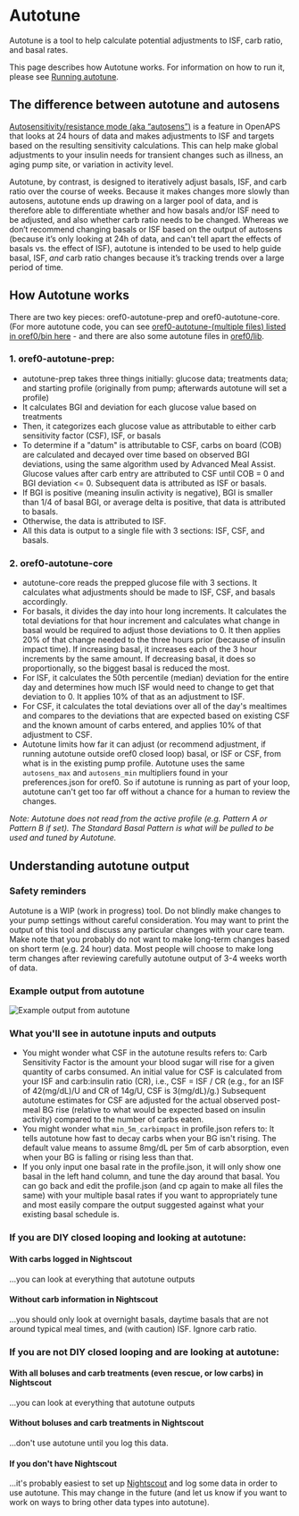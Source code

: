 # Autotune

Autotune is a tool to help calculate potential adjustments to ISF, carb ratio, and basal rates. 

This page describes how Autotune works. For information on how to run it, please see [Running autotune](<../Usage and maintenance/running-autotune>).

## The difference between autotune and autosens

[Autosensitivity/resistance mode (aka “autosens”)](<./autosens>) is a feature in OpenAPS that looks at 24 hours of data and makes adjustments to ISF and targets based on the resulting sensitivity calculations. This can help make global adjustments to your insulin needs for transient changes such as illness, an aging pump site, or variation in activity level. 

Autotune, by contrast, is designed to iteratively adjust basals, ISF, and carb ratio over the course of weeks.  Because it makes changes more slowly than autosens, autotune ends up drawing on a larger pool of data, and is therefore able to differentiate whether and how basals and/or ISF need to be adjusted, and also whether carb ratio needs to be changed. Whereas we don’t recommend changing basals or ISF based on the output of autosens (because it’s only looking at 24h of data, and can't tell apart the effects of basals vs. the effect of ISF), autotune is intended to be used to help guide basal, ISF, *and* carb ratio changes because it’s tracking trends over a large period of time.

## How Autotune works

There are two key pieces: oref0-autotune-prep and oref0-autotune-core. (For more autotune code, you can see [oref0-autotune-(multiple files) listed in oref0/bin here](https://github.com/openaps/oref0/tree/dev/bin) - and there are also some autotune files in [oref0/lib](https://github.com/openaps/oref0/tree/dev/lib). 

### 1. oref0-autotune-prep:
 
* autotune-prep takes three things initially: glucose data; treatments data; and starting profile (originally from pump; afterwards autotune will set a profile)
* It calculates BGI and deviation for each glucose value based on treatments
* Then, it categorizes each glucose value as attributable to either carb sensitivity factor (CSF), ISF, or basals
* To determine if a "datum" is attributable to CSF, carbs on board (COB) are calculated and decayed over time based on observed BGI deviations, using the same algorithm used by Advanced Meal Assist. Glucose values after carb entry are attributed to CSF until COB = 0 and BGI deviation <= 0. Subsequent data is attributed as ISF or basals.
* If BGI is positive (meaning insulin activity is negative), BGI is smaller than 1/4 of basal BGI, or average delta is positive, that data is attributed to basals.
* Otherwise, the data is attributed to ISF.
* All this data is output to a single file with 3 sections: ISF, CSF, and basals.

### 2. oref0-autotune-core
 
* autotune-core reads the prepped glucose file with 3 sections. It calculates what adjustments should be made to ISF, CSF, and basals accordingly.
* For basals, it divides the day into hour long increments. It calculates the total deviations for that hour increment and calculates what change in basal would be required to adjust those deviations to 0. It then applies 20% of that change needed to the three hours prior (because of insulin impact time). If increasing basal, it increases each of the 3 hour increments by the same amount. If decreasing basal, it does so proportionally, so the biggest basal is reduced the most.
* For ISF, it calculates the 50th percentile (median) deviation for the entire day and determines how much ISF would need to change to get that deviation to 0. It applies 10% of that as an adjustment to ISF.
* For CSF, it calculates the total deviations over all of the day's mealtimes and compares to the deviations that are expected based on existing CSF and the known amount of carbs entered, and applies 10% of that adjustment to CSF.
* Autotune limits how far it can adjust (or recommend adjustment, if running autotune outside oref0 closed loop) basal, or ISF or CSF, from what is in the existing pump profile.  Autotune uses the same `autosens_max` and `autosens_min` multipliers found in your preferences.json for oref0.  So if autotune is running as part of your loop, autotune can't get too far off without a chance for a human to review the changes.

*Note: Autotune does not read from the active profile (e.g. Pattern A or Pattern B if set). The Standard Basal Pattern is what will be pulled to be used and tuned by Autotune.*  
 
## Understanding autotune output

### Safety reminders

Autotune is a WIP (work in progress) tool. Do not blindly make changes to your pump settings without careful consideration. You may want to print the output of this tool and discuss any particular changes with your care team. Make note that you probably do not want to make long-term changes based on short term (e.g. 24 hour) data. Most people will choose to make long term changes after reviewing carefully autotune output of 3-4 weeks worth of data.

### Example output from autotune

![Example output from autotune](https://diyps.org/wp-content/uploads/2017/01/OpenAPS-autotune-example-by-@DanaMLewis.png)

### What you'll see in autotune inputs and outputs

* You might wonder what CSF in the autotune results refers to: Carb Sensitivity Factor is the amount your blood sugar will rise for a given quantity of carbs consumed. An initial value for CSF is calculated from your ISF and carb:insulin ratio (CR), i.e., CSF = ISF / CR (e.g., for an ISF of 42(mg/dL)/U and CR of 14g/U, CSF is 3(mg/dL)/g.)  Subsequent autotune estimates for CSF are adjusted for the actual observed post-meal BG rise (relative to what would be expected based on insulin activity) compared to the number of carbs eaten.
* You might wonder what `min_5m_carbimpact` in profile.json refers to: It tells autotune how fast to decay carbs when your BG isn't rising. The default value means to assume 8mg/dL per 5m of carb absorption, even when your BG is falling or rising less than that. 
* If you only input one basal rate in the profile.json, it will only show one basal in the left hand column, and tune the day around that basal. You can go back and edit the profile.json (and cp again to make all files the same) with your multiple basal rates if you want to appropriately tune and most easily compare the output suggested against what your existing basal schedule is. 

### If you are DIY closed looping and looking at autotune:

#### With carbs logged in Nightscout
...you can look at everything that autotune outputs

#### Without carb information in Nightscout
...you should only look at overnight basals, daytime basals that are not around typical meal times, and (with caution) ISF. Ignore carb ratio.


### If you are not DIY closed looping and are looking at autotune:

#### With all boluses and carb treatments (even rescue, or low carbs) in Nightscout
...you can look at everything that autotune outputs

#### Without boluses and carb treatments in Nightscout
...don't use autotune until you log this data. 

#### If you don't have Nightscout

...it's probably easiest to set up [Nightscout](http://nightscout.info) and log some data in order to use autotune. This may change in the future (and let us know if you want to work on ways to bring other data types into autotune).